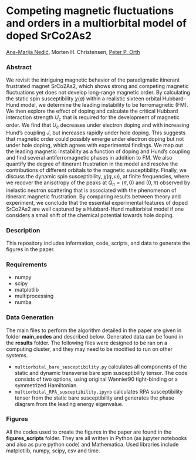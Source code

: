 # Competing magnetic fluctuations and orders in a multiorbital model of doped SrCo2As2

[Ana-Marija Nedić](https://amnedic.github.io), Morten H. Christensen, [Peter P. Orth](https://faculty.sites.iastate.edu/porth/)

### Abstract

We revisit the intriguing magnetic behavior of the paradigmatic itinerant frustrated magnet SrCo2As2, which shows strong and competing magnetic fluctuations yet does not develop long-range magnetic order. By calculating the static spin susceptibility $\chi(q)$ within a realistic sixteen orbital Hubbard-Hund model, we determine the leading instability to be ferromagnetic (FM). We then explore the effect of doping and calculate the critical Hubbard interaction strength $U_c$ that is required for the development of magnetic order. We find that $U_c$ decreases under electron doping and with increasing Hund’s coupling $J$, but increases rapidly under hole doping. This suggests that magnetic order could possibly emerge under electron doping but not under hole doping, which agrees with experimental findings. We map out the leading magnetic instability as a function of doping and Hund’s coupling and find several antiferromagnetic phases in addition to FM. We also quantify the degree of itinerant frustration in the model and resolve the contributions of different orbitals to the magnetic susceptibility. Finally, we discuss the dynamic spin susceptibility, $\chi(q, ω)$, at finite frequencies, where we recover the anisotropy of the peaks at $Q_{\pi} = (\pi, 0)$ and $(0, \pi)$ observed by inelastic neutron scattering that is associated with the phenomenon of itinerant magnetic frustration. By comparing results between theory and experiment, we conclude that the essential experimental features of doped SrCo2As2 are well captured by a Hubbard-Hund multiorbital model if one considers a small shift of the chemical potential towards hole doping.

### Description
This repository includes information, code, scripts, and data to generate the figures in the paper.

### Requirements

* numpy
* scipy
* matplotlib
* multiprocessing
* numba

### Data Generation
The main files to perform the algorithm detailed in the paper are given in folder **main_codes** and described below. Generated data can be found in the **results** folder. The following files were designed to be ran on a computing cluster, and they may need to be modified to run on other systems.

* `multiorbital_bare_susceptibility.py` calculates all components of the static and dynamic transverse bare spin susceptibility tensor. The code consists of two options, using original Wannier90 tight-binding or a symmetrized Hamiltonian.
* `multiorbital_RPA_susceptibility.ipynb` calculates RPA susceptibility tensor from the static bare susceptibility and generates the phase diagram from the leading energy eigenvalue.

### Figures
All the codes used to create the figures in the paper are found in the **figures_scripts** folder. They are all written in Python (as jupyter notebooks and also as pure python code) and Mathematica. Used libraries include matplotlib, numpy, scipy, csv and time.
